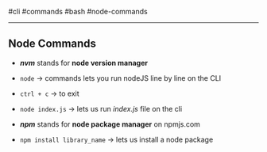 #cli #commands #bash #node-commands

---


## Node Commands

- ***nvm*** stands for **node version manager**
- `node`     -> commands lets you run nodeJS line by line on the CLI
- `ctrl + c`    -> to exit
- `node index.js`  -> lets us run *index.js* file on the cli

- ***npm*** stands for **node package manager**  on npmjs.com
- `npm install library_name`   -> lets us install a node package


